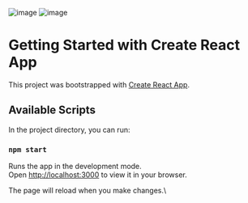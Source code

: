 ![image](https://github.com/user-attachments/assets/2e14439c-4c21-474c-a15c-d3853cf331b8)
![image](https://github.com/user-attachments/assets/43d2c1ad-0558-46fe-84cf-35592743fccb)


# Getting Started with Create React App

This project was bootstrapped with [Create React App](https://github.com/facebook/create-react-app).

## Available Scripts

In the project directory, you can run:

### `npm start`

Runs the app in the development mode.\
Open [http://localhost:3000](http://localhost:3000) to view it in your browser.

The page will reload when you make changes.\
